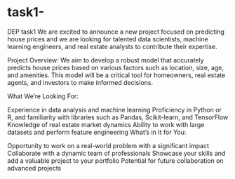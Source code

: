 # task1-
DEP task1
We are excited to announce a new project focused on predicting house prices and we are looking for talented data scientists, machine learning engineers, and real estate analysts to contribute their expertise.

Project Overview:
We aim to develop a robust model that accurately predicts house prices based on various factors such as location, size, age, and amenities. This model will be a critical tool for homeowners, real estate agents, and investors to make informed decisions.

What We’re Looking For:

Experience in data analysis and machine learning
Proficiency in Python or R, and familiarity with libraries such as Pandas, Scikit-learn, and TensorFlow
Knowledge of real estate market dynamics
Ability to work with large datasets and perform feature engineering
What’s in It for You:

Opportunity to work on a real-world problem with a significant impact
Collaborate with a dynamic team of professionals
Showcase your skills and add a valuable project to your portfolio
Potential for future collaboration on advanced projects
